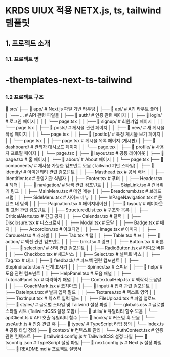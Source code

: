 # KRDS UIUX 적용 NETX.js, ts, tailwind 템플릿

## 1. 프로젝트 소개

### 1.1. 프로젝트 명
# -themplates-next-ts-tailwind

### 1.2 프로젝트 구조
📂 src/
├── 📂 app/                       # Next.js 파일 기반 라우팅
│   ├── 📂 api/                   # API 라우트 폴더
│   │   └── ...                   # API 관련 파일들
│   ├── 📂 auth/                  # 인증 관련 페이지
│   │   ├── 📂 login/             # 로그인 페이지
│   │   │   └── page.tsx
│   │   ├── 📂 signup/            # 회원가입 페이지
│   │   │   └── page.tsx
│   ├── 📂 posts/                 # 게시물 관련 페이지
│   │   ├── 📂 new/               # 새 게시물 작성 페이지
│   │   │   └── page.tsx
│   │   ├── 📂 [postId]/          # 특정 게시물 보기 페이지
│   │   │   └── page.tsx
│   │   ├── page.tsx              # 게시물 목록 페이지 (게시판)
│   ├── 📂 dashboard/             # 관리자 대시보드 페이지
│   │   └── page.tsx
│   ├── 📂 profile/               # 사용자 프로필 페이지
│   │   └── page.tsx
│   ├── 📂 layout.tsx             # 공통 레이아웃
│   ├── 📂 page.tsx               # 홈 페이지
│   ├── 📂 about/                 # About 페이지
│   │   └── page.tsx
├── 📂 components/                # 재사용 가능한 컴포넌트 모음 (Tailwind 기반 스타일)
│   ├── 📂 identity/              # 아이덴티티 관련 컴포넌트
│   │   ├── Masthead.tsx          # 공식 배너
│   │   ├── Identifier.tsx        # 운영기관 식별자
│   │   ├── Footer.tsx            # 푸터
│   │   ├── Header.tsx            # 헤더
│   ├── 📂 navigation/            # 탐색 관련 컴포넌트
│   │   ├── SkipLink.tsx          # 건너뛰기 링크
│   │   ├── MainMenu.tsx          # 메인 메뉴
│   │   ├── Breadcrumb.tsx        # 브레드크럼
│   │   ├── SideMenu.tsx          # 사이드 메뉴
│   │   ├── InPageNavigation.tsx  # 콘텐츠 내 탐색
│   │   ├── Pagination.tsx        # 페이지네이션
│   ├── 📂 layout/                # 레이아웃 및 표현 관련 컴포넌트
│   │   ├── StructuredList.tsx    # 구조화 목록
│   │   ├── CriticalAlerts.tsx    # 긴급 공지
│   │   ├── Calendar.tsx          # 달력
│   │   ├── Disclosure.tsx        # 디스크로저
│   │   ├── Modal.tsx             # 모달
│   │   ├── Badge.tsx             # 배지
│   │   ├── Accordion.tsx         # 아코디언
│   │   ├── Image.tsx             # 이미지
│   │   ├── Carousel.tsx          # 캐러셀
│   │   ├── Tab.tsx               # 탭
│   │   ├── Table.tsx             # 표
│   ├── 📂 action/                # 액션 관련 컴포넌트
│   │   ├── Link.tsx              # 링크
│   │   ├── Button.tsx            # 버튼
│   ├── 📂 selection/             # 선택 관련 컴포넌트
│   │   ├── RadioButton.tsx       # 라디오 버튼
│   │   ├── Checkbox.tsx          # 체크박스
│   │   ├── Select.tsx            # 셀렉트 박스
│   │   ├── Tag.tsx               # 태그
│   ├── 📂 feedback/              # 피드백 관련 컴포넌트
│   │   ├── StepIndicator.tsx     # 단계 표시기
│   │   ├── Spinner.tsx           # 스피너
│   ├── 📂 help/                  # 도움 관련 컴포넌트
│   │   ├── HelpPanel.tsx         # 도움 패널
│   │   ├── TutorialPanel.tsx     # 따라하기 패널
│   │   ├── ContextualHelp.tsx    # 맥락적 도움말
│   │   ├── CoachMark.tsx         # 코치마크
│   ├── 📂 input/                 # 입력 관련 컴포넌트
│   │   ├── DateInput.tsx         # 날짜 입력 필드
│   │   ├── Textarea.tsx          # 텍스트 영역
│   │   ├── TextInput.tsx         # 텍스트 입력 필드
│   │   ├── FileUpload.tsx        # 파일 업로드
├── 📂 styles/                    # 글로벌 스타일 및 Tailwind 설정 파일
│   └── globals.css               # 글로벌 스타일 시트 (TailwindCSS 설정 포함)
├── 📂 utils/                     # 유틸리티 함수 모음
│   └── apiClient.ts              # API 호출 유틸리티 함수
├── 📂 hooks/                     # 커스텀 훅 모음
│   └── useAuth.ts                # 인증 관련 훅
├── 📂 types/                     # TypeScript 타입 정의
│   └── index.ts                  # 공통 타입 정의
├── 📂 context/                   # 컨텍스트 관리
│   └── AuthContext.tsx           # 인증 관련 컨텍스트
├── 📄 tailwind.config.js         # TailwindCSS 설정 파일
├── 📄 tsconfig.json              # TypeScript 설정 파일
├── 📄 next.config.js             # Next.js 설정 파일
└── 📄 README.md                  # 프로젝트 설명서

